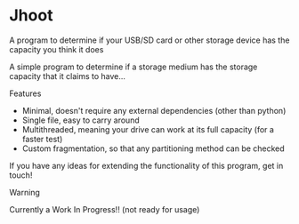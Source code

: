 # Jhoot
A program to determine if your USB/SD card or other storage device has the capacity you think it does

A simple program to determine if a storage medium has the storage capacity that it claims to have...

Features
- Minimal, doesn't require any external dependencies (other than python)
- Single file, easy to carry around
- Multithreaded, meaning your drive can work at its full capacity (for a faster test)
- Custom fragmentation, so that any partitioning method can be checked


If you have any ideas for extending the functionality of this program, get in touch!

> [!WARNING]
> Currently a Work In Progress!! (not ready for usage)
